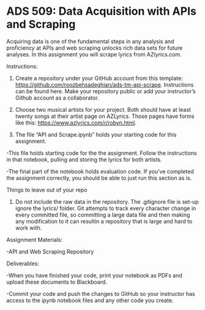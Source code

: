 # ADS 509: Data Acquisition with APIs and Scraping
Acquiring data is one of the fundamental steps in any analysis and proficiency at APIs and web scraping unlocks rich data sets for future analyses. In this assignment you will scrape lyrics from AZlyrics.com.

Instructions:

1. Create a repository under your GitHub account from this template: https://github.com/roozbehsadeghian/ads-tm-api-scrape. Instructions can be found here. Make your repository public or add your instructor’s Github account as a collaborator.

2. Choose two musical artists for your project. Both should have at least twenty songs at their artist page on AZLyrics. Those pages have forms like this: https://www.azlyrics.com/r/robyn.html.

3. The file “API and Scrape.ipynb” holds your starting code for this assignment.

  -This file holds starting code for the the assignment. Follow the instructions in that notebook, pulling and storing the lyrics for both artists.

  -The final part of the notebook holds evaluation code. If you’ve completed the assignment correctly, you should be able to just run this section as is.

Things to leave out of your repo

1. Do not include the raw data in the repository. The .gitignore file is set-up ignore the lyrics/ folder. Git attempts to track every character change in every committed file, so committing a large data file and then making any modification to it can resultin a repository that is large and hard to work with.

Assignment Materials:

  -API and Web Scraping Repository

Deliverables:

  -When you have finished your code, print your notebook as PDFs and upload these documents to Blackboard.

  -Commit your code and push the changes to GitHub so your instructor has access to the ipynb notebook files and any other code you create.
